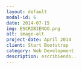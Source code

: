 ```yaml
---
layout: default
modal-id: 6
date: 2014-07-15
img: ESCRIBIENDO.png
alt: image-alt
project-date: April 2014
client: Start Bootstrap
category: Web Development
description: escribiendo..
---
```


